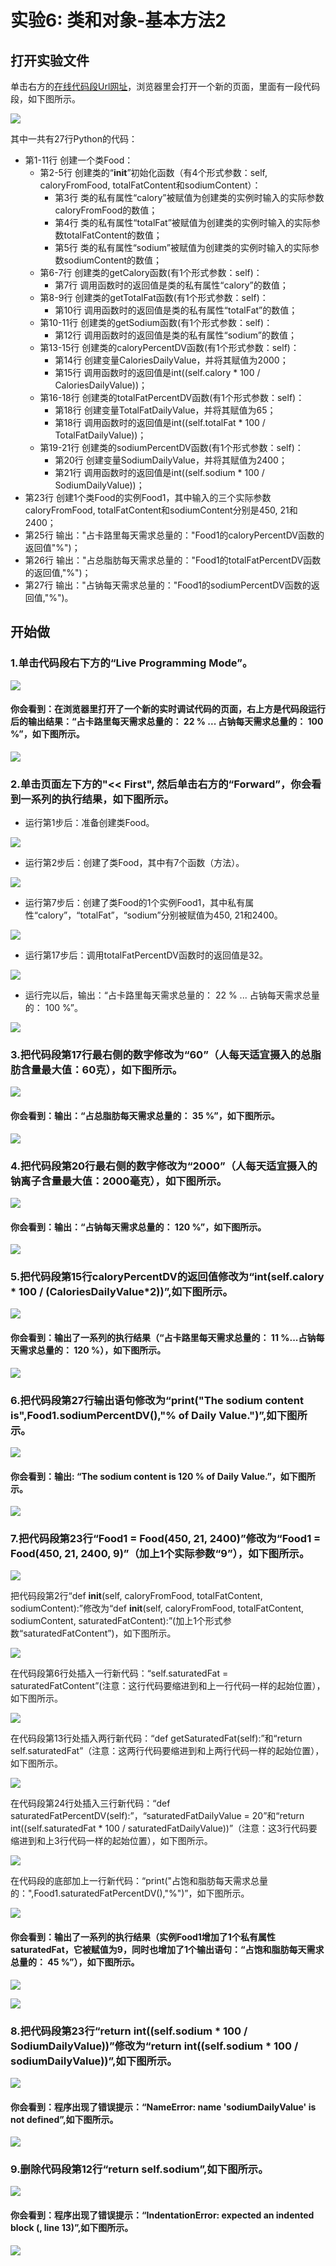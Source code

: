 # 实验6: 类和对象-基本方法2

## 打开实验文件

单击右方的[在线代码段Url网址](http://pythontutor.com/visualize.html#code=class%20Food%3A%0A%20%20%20%20def%20__init__%28self,%20caloryFromFood,%20totalFatContent,%20sodiumContent%29%3A%0A%20%20%20%20%20%20%20%20self.calory%20%3D%20caloryFromFood%0A%20%20%20%20%20%20%20%20self.totalFat%20%3D%20totalFatContent%0A%20%20%20%20%20%20%20%20self.sodium%20%3D%20sodiumContent%0A%20%20%20%20def%20getCalory%28self%29%3A%0A%20%20%20%20%20%20%20%20return%20self.calory%0A%20%20%20%20def%20getTotalFat%28self%29%3A%0A%20%20%20%20%20%20%20%20return%20self.totalFat%0A%20%20%20%20def%20getSodium%28self%29%3A%0A%20%20%20%20%20%20%20%20return%20self.sodium%0A%0A%20%20%20%20def%20caloryPercentDV%28self%29%3A%0A%20%20%20%20%20%20%20%20CaloriesDailyValue%20%3D%202000%20%20%20%20%20%20%20%0A%20%20%20%20%20%20%20%20return%20int%28%28self.calory%20*%20100%20/%20CaloriesDailyValue%29%29%0A%20%20%20%20def%20totalFatPercentDV%28self%29%3A%0A%20%20%20%20%20%20%20%20TotalFatDailyValue%20%3D%2065%20%20%0A%20%20%20%20%20%20%20%20return%20int%28%28self.totalFat%20*%20100%20/%20TotalFatDailyValue%29%29%0A%20%20%20%20def%20sodiumPercentDV%28self%29%3A%0A%20%20%20%20%20%20%20%20SodiumDailyValue%20%3D%202400%20%20%20%20%20%0A%20%20%20%20%20%20%20%20return%20int%28%28self.sodium%20*%20100%20/%20SodiumDailyValue%29%29%0A%0AFood1%20%3D%20Food%28450,%2021,%202400%29%0A%0Aprint%28%22%E5%8D%A0%E5%8D%A1%E8%B7%AF%E9%87%8C%E6%AF%8F%E5%A4%A9%E9%9C%80%E6%B1%82%E6%80%BB%E9%87%8F%E7%9A%84%EF%BC%9A%22,Food1.caloryPercentDV%28%29,%22%25%22%29%0Aprint%28%22%E5%8D%A0%E6%80%BB%E8%84%82%E8%82%AA%E6%AF%8F%E5%A4%A9%E9%9C%80%E6%B1%82%E6%80%BB%E9%87%8F%E7%9A%84%EF%BC%9A%22,Food1.totalFatPercentDV%28%29,%22%25%22%29%0Aprint%28%22%E5%8D%A0%E9%92%A0%E6%AF%8F%E5%A4%A9%E9%9C%80%E6%B1%82%E6%80%BB%E9%87%8F%E7%9A%84%EF%BC%9A%22,Food1.sodiumPercentDV%28%29,%22%25%22%29&cumulative=false&heapPrimitives=nevernest&mode=edit&origin=opt-frontend.js&py=3&rawInputLstJSON=%5B%5D&textReferences=false)，浏览器里会打开一个新的页面，里面有一段代码段，如下图所示。

![](/images/章2-理解面向对象的基本思想/类和对象-基本方法2/png/0.png)

其中一共有27行Python的代码：

- 第1-11行 创建一个类Food：
	- 第2-5行 创建类的“__init__”初始化函数（有4个形式参数：self, caloryFromFood, totalFatContent和sodiumContent）：
		- 第3行 类的私有属性“calory”被赋值为创建类的实例时输入的实际参数caloryFromFood的数值；
		- 第4行 类的私有属性“totalFat”被赋值为创建类的实例时输入的实际参数totalFatContent的数值；
		- 第5行 类的私有属性“sodium”被赋值为创建类的实例时输入的实际参数sodiumContent的数值；
	- 第6-7行 创建类的getCalory函数(有1个形式参数：self)：
		- 第7行 调用函数时的返回值是类的私有属性“calory”的数值；
	- 第8-9行 创建类的getTotalFat函数(有1个形式参数：self)：
		- 第10行 调用函数时的返回值是类的私有属性“totalFat”的数值；
	- 第10-11行 创建类的getSodium函数(有1个形式参数：self)：
		- 第12行 调用函数时的返回值是类的私有属性“sodium”的数值；
	- 第13-15行 创建类的caloryPercentDV函数(有1个形式参数：self)：
		- 第14行 创建变量CaloriesDailyValue，并将其赋值为2000；
		- 第15行 调用函数时的返回值是int((self.calory * 100 / CaloriesDailyValue))；
	- 第16-18行 创建类的totalFatPercentDV函数(有1个形式参数：self)：
		- 第18行 创建变量TotalFatDailyValue，并将其赋值为65；
		- 第18行 调用函数时的返回值是int((self.totalFat * 100 / TotalFatDailyValue))；
	- 第19-21行 创建类的sodiumPercentDV函数(有1个形式参数：self)：
		- 第20行 创建变量SodiumDailyValue，并将其赋值为2400；
		- 第21行 调用函数时的返回值是int((self.sodium * 100 / SodiumDailyValue))；
- 第23行 创建1个类Food的实例Food1，其中输入的三个实际参数caloryFromFood, totalFatContent和sodiumContent分别是450, 21和2400；
- 第25行 输出："占卡路里每天需求总量的："Food1的caloryPercentDV函数的返回值"%")；
- 第26行 输出："占总脂肪每天需求总量的："Food1的totalFatPercentDV函数的返回值,"%")；
- 第27行 输出："占钠每天需求总量的："Food1的sodiumPercentDV函数的返回值,"%")。

## 开始做

### 1.单击代码段右下方的“Live Programming Mode”。

![](/images/章2-理解面向对象的基本思想/类和对象-基本方法2/png/1a.png)

#### 你会看到：在浏览器里打开了一个新的实时调试代码的页面，右上方是代码段运行后的输出结果：“占卡路里每天需求总量的： 22 % ... 占钠每天需求总量的： 100 %”，如下图所示。

![](/images/章2-理解面向对象的基本思想/类和对象-基本方法2/png/1b.png)

### 2.单击页面左下方的"<< First", 然后单击右方的“Forward”，你会看到一系列的执行结果，如下图所示。

- 运行第1步后：准备创建类Food。

![](/images/章2-理解面向对象的基本思想/类和对象-基本方法2/png/2b1.png)

- 运行第2步后：创建了类Food，其中有7个函数（方法）。

![](/images/章2-理解面向对象的基本思想/类和对象-基本方法2/png/2b2.png)

- 运行第7步后：创建了类Food的1个实例Food1，其中私有属性“calory”，“totalFat”，“sodium”分别被赋值为450, 21和2400。

![](/images/章2-理解面向对象的基本思想/类和对象-基本方法2/png/2b4.png)

- 运行第17步后：调用totalFatPercentDV函数时的返回值是32。

![](/images/章2-理解面向对象的基本思想/类和对象-基本方法2/png/2b5.png)

- 运行完以后，输出：“占卡路里每天需求总量的： 22 % ... 占钠每天需求总量的： 100 %”。

![](/images/章2-理解面向对象的基本思想/类和对象-基本方法2/png/2b6.png)

### 3.把代码段第17行最右侧的数字修改为“60”（人每天适宜摄入的总脂肪含量最大值：60克），如下图所示。

![](/images/章2-理解面向对象的基本思想/类和对象-基本方法2/png/3a.png)

#### 你会看到：输出：“占总脂肪每天需求总量的： 35 %”，如下图所示。

![](/images/章2-理解面向对象的基本思想/类和对象-基本方法2/png/3b.png)

### 4.把代码段第20行最右侧的数字修改为“2000”（人每天适宜摄入的钠离子含量最大值：2000毫克），如下图所示。

![](/images/章2-理解面向对象的基本思想/类和对象-基本方法2/png/4a.png)

#### 你会看到：输出：“占钠每天需求总量的： 120 %”，如下图所示。

![](/images/章2-理解面向对象的基本思想/类和对象-基本方法2/png/4b.png)

### 5.把代码段第15行caloryPercentDV的返回值修改为“int(self.calory * 100 / (CaloriesDailyValue*2))”,如下图所示。

![](/images/章2-理解面向对象的基本思想/类和对象-基本方法2/png/5a.png)

#### 你会看到：输出了一系列的执行结果（“占卡路里每天需求总量的： 11 %...占钠每天需求总量的： 120 %），如下图所示。

![](/images/章2-理解面向对象的基本思想/类和对象-基本方法2/png/5b.png)

### 6.把代码段第27行输出语句修改为“print("The sodium content is",Food1.sodiumPercentDV(),"% of Daily Value.")”,如下图所示。

![](/images/章2-理解面向对象的基本思想/类和对象-基本方法2/png/6a.png)

#### 你会看到：输出: “The sodium content is 120 % of Daily Value.”，如下图所示。

![](/images/章2-理解面向对象的基本思想/类和对象-基本方法2/png/6b.png)

### 7.把代码段第23行“Food1 = Food(450, 21, 2400)”修改为“Food1 = Food(450, 21, 2400, 9)”（加上1个实际参数“9”），如下图所示。

![](/images/章2-理解面向对象的基本思想/类和对象-基本方法2/png/7a1.png)

把代码段第2行“def __init__(self, caloryFromFood, totalFatContent, sodiumContent):”修改为“def __init__(self, caloryFromFood, totalFatContent, sodiumContent, saturatedFatContent):”(加上1个形式参数“saturatedFatContent”)，如下图所示。

![](/images/章2-理解面向对象的基本思想/类和对象-基本方法2/png/7a2.png)

在代码段第6行处插入一行新代码：“self.saturatedFat = saturatedFatContent”(注意：这行代码要缩进到和上一行代码一样的起始位置），如下图所示。

![](/images/章2-理解面向对象的基本思想/类和对象-基本方法2/png/7a3.png)

在代码段第13行处插入两行新代码：“def getSaturatedFat(self):”和“return self.saturatedFat”（注意：这两行代码要缩进到和上两行代码一样的起始位置），如下图所示。

![](/images/章2-理解面向对象的基本思想/类和对象-基本方法2/png/7a4.png)

在代码段第24行处插入三行新代码：“def saturatedFatPercentDV(self):”，“saturatedFatDailyValue = 20”和“return int((self.saturatedFat * 100 / saturatedFatDailyValue))”（注意：这3行代码要缩进到和上3行代码一样的起始位置），如下图所示。

![](/images/章2-理解面向对象的基本思想/类和对象-基本方法2/png/7a5.png)

在代码段的底部加上一行新代码：“print("占饱和脂肪每天需求总量的：",Food1.saturatedFatPercentDV(),"%")”，如下图所示。

![](/images/章2-理解面向对象的基本思想/类和对象-基本方法2/png/7a6.png)

#### 你会看到：输出了一系列的执行结果（实例Food1增加了1个私有属性saturatedFat，它被赋值为9，同时也增加了1个输出语句：“占饱和脂肪每天需求总量的： 45 %”），如下图所示。

![](/images/章2-理解面向对象的基本思想/类和对象-基本方法2/png/7b1.png)

![](/images/章2-理解面向对象的基本思想/类和对象-基本方法2/png/7b2.png)

### 8.把代码段第23行“return int((self.sodium * 100 / SodiumDailyValue))”修改为“return int((self.sodium * 100 / sodiumDailyValue))”,如下图所示。

![](/images/章2-理解面向对象的基本思想/类和对象-基本方法2/png/8a.png)

#### 你会看到：程序出现了错误提示：“NameError: name 'sodiumDailyValue' is not defined”,如下图所示。

![](/images/章2-理解面向对象的基本思想/类和对象-基本方法2/png/8b.png)

### 9.删除代码段第12行“return self.sodium”,如下图所示。

![](/images/章2-理解面向对象的基本思想/类和对象-基本方法2/png/9a.png)

#### 你会看到：程序出现了错误提示：“IndentationError: expected an indented block (<string>, line 13)”,如下图所示。

![](/images/章2-理解面向对象的基本思想/类和对象-基本方法2/png/9b.png)